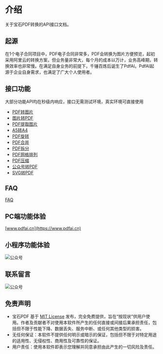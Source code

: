 # 介绍

关于宝石PDF转换的API接口文档。

## 起源

在1个电子合同项目中，PDF电子合同非常多，PDF会转换为图片方便预览，起初采用阿里云的转换方案，但业务量非常大，每个月的成本以万计，业务高峰期，转换效率也非常慢。在满足自身业务的前提下，千锤百炼后诞生了PdfAI。PdfAI起源于企业自身需求，也满足了广大个人使用者。

## 接口功能

大部分功能API均在秒级内响应，接口无需测试环境，真实环境可直接使用

* [PDF转图片](https://easyyun.github.io/docs/api/pdf_to_image.html)
* [图片转PDF](https://easyyun.github.io/docs/api/image_to_pdf.html)
* [PDF提取图片](https://easyyun.github.io/docs/api/pdf_extract_image.html)
* [A5转A4](https://easyyun.github.io/docs/api/a5_to_a4.html)
* [PDF旋转](https://easyyun.github.io/docs/api/rotate_pdf.html)
* [PDF合并](https://easyyun.github.io/docs/api/merge_pdf.html)
* [PDF拆分](https://easyyun.github.io/docs/api/split_pdf.html)
* [PDF网格排列](https://easyyun.github.io/docs/api/pdf_to_grid.html)
* [PDF压缩](https://easyyun.github.io/docs/api/comcompress_pdf.html)
* [公众号转PDF](https://easyyun.github.io/docs/api/wechat_to_pdf.html)
* [SVG转PDF](https://easyyun.github.io/docs/api/svg_to_pdf.html)

## FAQ
[FAQ](faq.md)

## PC端功能体验

[www.pdfai.cn](https://www.pdfai.cn)

## 小程序功能体验

![公众号](https://static.pdfai.cn/static/xcx/xcx_m.jpg)


## 联系留言

![公众号](https://static.pdfai.cn/static/xcx/gongzhonghao.jpg)


## 免责声明
* 宝石PDF 基于 [MIT License](https://opensource.org/license/MIT) 发布，完全免费提供，旨在“按现状”供用户使用。作者及贡献者不对使用本软件所产生的任何直接或间接后果承担责任，包括但不限于性能下降、数据丢失、服务中断、或任何其他类型的损害。
* 无任何保证：本软件不提供任何明示或暗示的保证，包括但不限于对特定用途的适用性、无侵权性、商用性及可靠性的保证。
* 用户责任：使用本软件即表示您理解并同意承担由此产生的一切风险及责任。